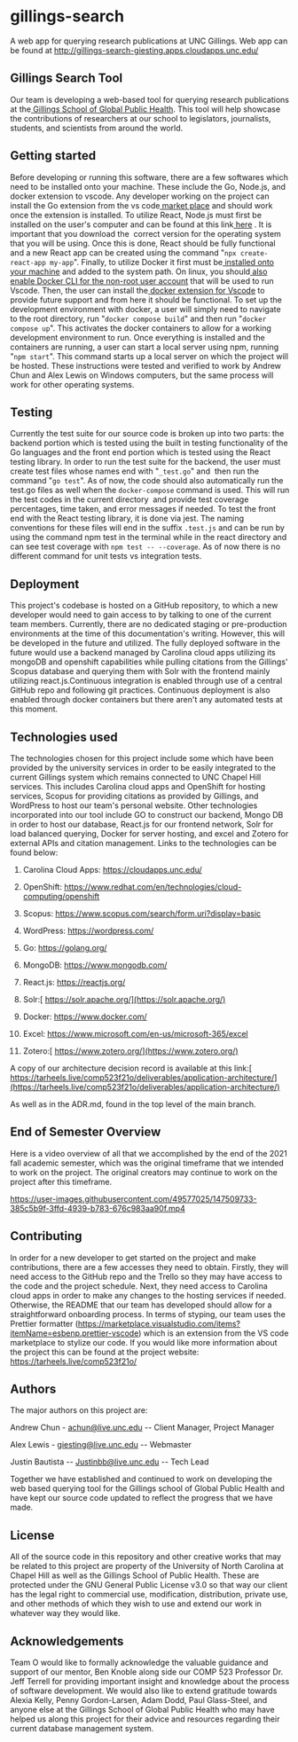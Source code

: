 # gillings-search
A web app for querying research publications at UNC Gillings. Web app can be found at http://gillings-search-giesting.apps.cloudapps.unc.edu/


## Gillings Search Tool

Our team is developing a web-based tool for querying research publications at the[  Gillings School of Global Public Health](https://sph.unc.edu/). This tool will help showcase the contributions of researchers at our school to legislators, journalists, students, and scientists from around the world.

##  Getting started

Before developing or running this software, there are a few softwares which need to be installed onto your machine. These include the Go, Node.js, and docker extension to vscode. Any developer working on the project can install the Go extension from the vs code[  market place](https://marketplace.visualstudio.com/items?itemName=golang.go) and should work once the extension is installed. To utilize React, Node.js must first be installed on the user's computer and can be found at this link[  here](https://nodejs.org/en/download/)  . It is important that you download the  correct version for the operating system that you will be using. Once this is done, React should be fully functional and a new React app can be created using the command "`npx create-react-app my-app`". Finally, to utilize Docker it first must be[  installed onto your machine](https://docs.docker.com/get-docker/) and added to the system path. On linux, you should[  also enable Docker CLI for the non-root user account](https://docs.docker.com/engine/install/linux-postinstall/) that will be used to run Vscode. Then, the user can install the[  docker extension for Vscode](https://marketplace.visualstudio.com/items?itemName=ms-azuretools.vscode-docker) to provide future support and from here it should be functional. To set up the development environment with docker, a user will simply need to navigate to the root directory, run "`docker compose build`" and then run "`docker compose up`". This activates the docker containers to allow for a working development environment to run. Once everything is installed and the containers are running, a user can start a local server using npm, running "`npm start`". This command starts up a local server on which the project will be hosted. These instructions were tested and verified to work by Andrew Chun and Alex Lewis on Windows computers, but the same process will work for other operating systems.

##   Testing

Currently the test suite for our source code is broken up into two parts: the backend portion which is tested using the built in testing functionality of the Go languages and the front end portion which is tested using the React testing library. In order to run the test suite for the backend, the user must create test files whose names end with "`_test.go`" and  then run the command "`go test`". As of now, the code should also automatically run the test.go files as well when the `docker-compose` command is used. This will run the test codes in the current directory  and provide test coverage percentages, time taken, and error messages if needed. To test the front end with the React testing library, it is done via jest. The naming conventions for these files will end in the suffix `.test.js` and can be run by using the command npm test in the terminal while in the react directory and can see test coverage with `npm test -- --coverage`. As of now there is no different command for unit tests vs integration tests.

##  Deployment

This project's codebase is hosted on a GitHub repository, to which a new developer would need to gain access to by talking to one of the current team members. Currently, there are no dedicated staging or pre-production environments at the time of this documentation's writing. However, this will be developed in the future and utilized. The fully deployed software in the future would use a backend managed by Carolina cloud apps utilizing its mongoDB and openshift capabilities while pulling citations from the Gillings' Scopus database and querying them with Solr with the frontend mainly utilizing react.js.Continuous integration is enabled through use of a central GitHub repo and following git practices. Continuous deployment is also enabled through docker containers but there aren't any automated tests at this moment. 

##  Technologies used

The technologies chosen for this project include some which have been provided by the university services in order to be easily integrated to the current Gillings system which remains connected to UNC Chapel Hill services. This includes Carolina cloud apps and OpenShift for hosting services, Scopus for providing citations as provided by Gillings, and WordPress to host our team's personal website. Other technologies incorporated into our tool include GO to construct our backend, Mongo DB in order to host our database, React.js for our frontend network, Solr for load balanced querying, Docker for server hosting, and excel and Zotero for external APIs and citation management. Links to the technologies can be found below:

1.  Carolina Cloud Apps: <https://cloudapps.unc.edu/> 

2.  OpenShift: <https://www.redhat.com/en/technologies/cloud-computing/openshift> 

3.  Scopus: <https://www.scopus.com/search/form.uri?display=basic> 

4.  WordPress: <https://wordpress.com/> 

5.  Go: <https://golang.org/> 

6.  MongoDB: <https://www.mongodb.com/> 

7.  React.js: <https://reactjs.org/>

8.  Solr:[  https://solr.apache.org/](https://solr.apache.org/)

9.  Docker: <https://www.docker.com/> 

10. Excel: <https://www.microsoft.com/en-us/microsoft-365/excel> 

11. Zotero:[  https://www.zotero.org/](https://www.zotero.org/)

A copy of our architecture decision record is available at this link:[  https://tarheels.live/comp523f21o/deliverables/application-architecture/](https://tarheels.live/comp523f21o/deliverables/application-architecture/)

As well as in the ADR.md, found in the top level of the main branch.

##  End of Semester Overview

Here is a video overview of all that we accomplished by the end of the 2021 fall academic semester, which was the original timeframe that we intended to work on the project. The original creators may continue to work on the project after this timeframe. 

https://user-images.githubusercontent.com/49577025/147509733-385c5b9f-3ffd-4939-b783-676c983aa90f.mp4

##  Contributing

In order for a new developer to get started on the project and make contributions, there are a few accesses they need to obtain. Firstly, they will need access to the GitHub repo and the Trello so they may have access to the code and the project schedule. Next, they need access to Carolina cloud apps in order to make any changes to the hosting services if needed. Otherwise, the README that our team has developed should allow for a straightforward onboarding process. In terms of styping, our team uses the Prettier formatter (<https://marketplace.visualstudio.com/items?itemName=esbenp.prettier-vscode>) which is an extension from the VS code marketplace to stylize our code. If you would like more information about the project this can be found at the project website: <https://tarheels.live/comp523f21o/>

##  Authors

The major authors on this project are:

Andrew Chun - achun@live.unc.edu -- Client Manager, Project Manager

Alex Lewis - giesting@live.unc.edu -- Webmaster

Justin Bautista -- Justinbb@live.unc.edu -- Tech Lead

Together we have established and continued to work on developing the web based querying tool for the Gillings school of Global Public Health and have kept our source code updated to reflect the progress that we have made.

## License

All of the source code in this repository and other creative works that may be related to this project are property of the University of North Carolina at Chapel Hill as well as the Gillings School of Public Health. These are protected under the GNU General Public License v3.0 so that way our client has the legal right to commercial use, modification, distribution, private use, and other methods of which they wish to use and extend our work in whatever way they would like. 

## Acknowledgements

Team O would like to formally acknowledge the valuable guidance and support of our mentor, Ben Knoble along side our COMP 523 Professor Dr. Jeff Terrell for providing important insight and knowledge about the process of software development. We would also like to extend gratitude towards Alexia Kelly, Penny Gordon-Larsen, Adam Dodd, Paul Glass-Steel, and anyone else at the Gillings School of Global Public Health who may have helped us along this project for their advice and resources regarding their current database management system.

